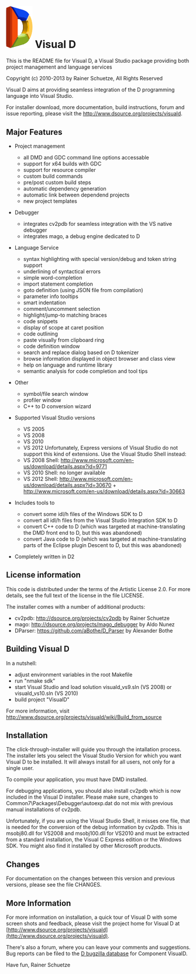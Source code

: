 <img src="/doc/images/vd_logo.png?format=raw" width="72"> Visual D
============================================================

This is the README file for Visual D, a 
Visual Studio package providing both project management and language services

Copyright (c) 2010-2013 by Rainer Schuetze, All Rights Reserved

Visual D aims at providing seamless integration of the D programming language
into Visual Studio. 

For installer download, more documentation, build instructions, forum and
issue reporting, please visit the http://www.dsource.org/projects/visuald.

Major Features
---------------
* Project management
  - all DMD and GDC command line options accessable
  - support for x64 builds with GDC
  - support for resource compiler
  - custom build commands
  - pre/post custom build steps
  - automatic dependency generation
  - automatic link between dependend projects
  - new project templates

* Debugger
  - integrates cv2pdb for seamless integration with the VS native debugger 
  - integrates mago, a debug engine dedicated to D

* Language Service
  - syntax highlighting with special version/debug and token string support
  - underlining of syntactical errors 
  - simple word-completion
  - import statement completion
  - goto definition (using JSON file from compilation)
  - parameter info tooltips 
  - smart indentation
  - comment/uncomment selection 
  - highlight/jump-to matching braces
  - code snippets
  - display of scope at caret position
  - code outlining
  - paste visually from clipboard ring
  - code definition window
  - search and replace dialog based on D tokenizer
  - browse information displayed in object browser and class view 
  - help on language and runtime library
  - semantic analysis for code completion and tool tips

* Other
  - symbol/file search window
  - profiler window 
  - C++ to D conversion wizard 
    
* Supported Visual Studio versions
  - VS 2005
  - VS 2008
  - VS 2010
  - VS 2012
  Unfortunately, Express versions of Visual Studio do not support this 
  kind of extensions. Use the Visual Studio Shell instead:
  - VS 2008 Shell: http://www.microsoft.com/en-us/download/details.aspx?id=9771
  - VS 2010 Shell: no longer available
  - VS 2012 Shell: http://www.microsoft.com/en-us/download/details.aspx?id=30670
                 + http://www.microsoft.com/en-us/download/details.aspx?id=30663
  
* Includes tools to
  - convert some idl/h files of the Windows SDK to D
  - convert all idl/h files from the Visual Studio Integration SDK to D
  - convert C++ code to D (which was targeted at machine-translating
    the DMD front end to D, but this was abandoned)
  - convert Java code to D (which was targeted at machine-translating
    parts of the Eclipse plugin Descent to D, but this was abandoned)
  
* Completely written in D2

License information
-------------------

This code is distributed under the terms of the Artistic License 2.0.
For more details, see the full text of the license in the file LICENSE.

The installer comes with a number of additional products:
- cv2pdb: http://dsource.org/projects/cv2pdb by Rainer Schuetze
- mago: http://dsource.org/projects/mago_debugger by Aldo Nunez
- DParser: https://github.com/aBothe/D_Parser by Alexander Bothe

Building Visual D
-----------------
In a nutshell:

- adjust environment variables in the root Makefile
- run "nmake sdk"
- start Visual Studio and load solution visuald_vs9.sln (VS 2008) or
  visuald_vs10.sln (VS 2010)
- build project "VisualD"

For more information, visit
	http://www.dsource.org/projects/visuald/wiki/Build_from_source

Installation
------------

The click-through-installer will guide you through the intallation process. 
The installer lets you select the Visual Studio Version for which you want 
Visual D to be installed. It will always install for all users, not only for 
a single user.

To compile your application, you must have DMD installed.

For debugging applications, you should also install cv2pdb which is now 
included in the Visual D installer. Please make sure, changes to 
Common7\Packages\Debugger\autoexp.dat do not mix with previous manual 
installations of cv2pdb. 

Unfortunately, if you are using the Visual Studio Shell, it misses one file,
that is needed for the conversion of the debug information by cv2pdb. This 
is msobj80.dll for VS2008 and msobj100.dll for VS2010 and must be extracted 
from a standard installation, the Visual C Express edition or the Windows SDK.
You might also find it installed by other Microsoft products. 

Changes
-------
For documentation on the changes between this version and
previous versions, please see the file CHANGES.

More Information
----------------
For more information on installation, a quick tour of Visual D with some
screen shots and feedback, please visit the project home for Visual D at 
[http://www.dsource.org/projects/visuald](http://www.dsource.org/projects/visuald).

There's also a forum, where you can leave your comments and suggestions.
Bug reports can be filed to the [D bugzilla database](http://d.puremagic.com/issues/enter_bug.cgi?product=D) 
for Component VisualD.

Have fun,
Rainer Schuetze
